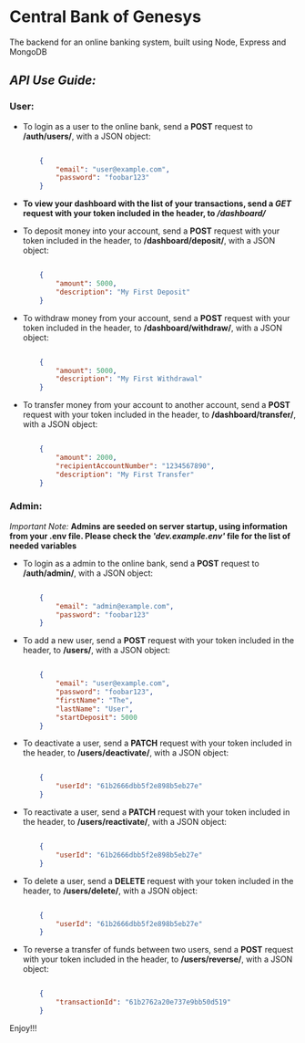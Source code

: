 # Central Bank of Genesys

The backend for an online banking system, built using Node, Express and MongoDB

## *API Use Guide:*

### **User:**

* To login as a user to the online bank, send a **POST** request to **/auth/users/**, with a JSON object:

    ``` JSON

        {
            "email": "user@example.com",
            "password": "foobar123"
        }

    ```

* **To view your dashboard with the list of your transactions, send a *GET* request with your token included in the header, to */dashboard/***

* To deposit money into your account, send a **POST** request with your token included in the header, to **/dashboard/deposit/**, with a JSON object:

    ``` JSON

        {
            "amount": 5000,
            "description": "My First Deposit"
        }

    ```

* To withdraw money from your account, send a **POST** request with your token included in the header, to **/dashboard/withdraw/**, with a JSON object:

    ``` JSON

        {
            "amount": 5000,
            "description": "My First Withdrawal"
        }

    ```

* To transfer money from your account to another account, send a **POST** request with your token included in the header, to **/dashboard/transfer/**, with a JSON object:

    ``` JSON

        {
            "amount": 2000,
            "recipientAccountNumber": "1234567890",
            "description": "My First Transfer"
        }

    ```

### **Admin:**

*Important Note:* **Admins are seeded on server startup, using information from your .env file. Please check the *'dev.example.env'* file for the list of needed variables**

* To login as a admin to the online bank, send a **POST** request to **/auth/admin/**, with a JSON object:

    ``` JSON

        {
            "email": "admin@example.com",
            "password": "foobar123"
        }

    ```

* To add a new user, send a **POST** request with your token included in the header, to **/users/**, with a JSON object:

    ``` JSON

        {
            "email": "user@example.com",
            "password": "foobar123",
            "firstName": "The",
            "lastName": "User",
            "startDeposit": 5000
        }

    ```

* To deactivate a user, send a **PATCH** request with your token included in the header, to **/users/deactivate/**, with a JSON object:

    ``` JSON

        {
            "userId": "61b2666dbb5f2e898b5eb27e"
        }

    ```

* To reactivate a user, send a **PATCH** request with your token included in the header, to **/users/reactivate/**, with a JSON object:

    ``` JSON

        {
            "userId": "61b2666dbb5f2e898b5eb27e"
        }

    ```

* To delete a user, send a **DELETE** request with your token included in the header, to **/users/delete/**, with a JSON object:

    ``` JSON

        {
            "userId": "61b2666dbb5f2e898b5eb27e"
        }

    ```

* To reverse a transfer of funds between two users, send a **POST** request with your token included in the header, to **/users/reverse/**, with a JSON object:

    ``` JSON

        {
            "transactionId": "61b2762a20e737e9bb50d519"
        }

    ```

Enjoy!!!
